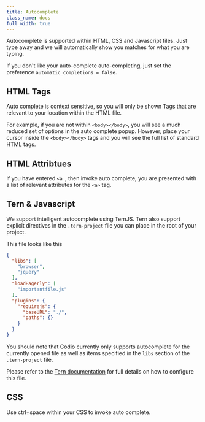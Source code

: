 ```yaml
---
title: Autocomplete
class_name: docs
full_width: true
---
```


Autocomplete is supported within HTML, CSS and Javascript files. Just type away and we will automatically show you matches for what you are typing. 

If you don't like your auto-complete auto-completing, just set the preference `automatic_completions = false`.

## HTML Tags
Auto complete is context sensitive, so you will only be shown Tags that are relevant to your location within the HTML file.

For example, if you are not within `<body></body>`, you will see a much reduced set of options in the auto complete popup. However, place your cursor inside the `<body></body>` tags and you will see the full list of standard HTML tags.

## HTML Attribtues
If you have entered `<a `, then invoke auto complete, you are presented with a list of relevant attributes for the `<a>` tag.

## Tern & Javascript
We support intelligent autocomplete using TernJS. Tern also support explicit directives in the `.tern-project` file you can place in the root of your project.

This file looks like this

```json
{
  "libs": [
    "browser",
    "jquery"
  ],
  "loadEagerly": [
    "importantfile.js"
  ],
  "plugins": {
    "requirejs": {
      "baseURL": "./",
      "paths": {}
    }
  }
}
```

You should note that Codio currently only supports autocomplete for the currently opened file as well as items specified in the `libs` section of the `.tern-project` file.

Please refer to the [Tern documentation](http://ternjs.net/doc/manual.html#configuration) for full details on how to configure this file.


## CSS
Use ctrl+space within your CSS to invoke auto complete.